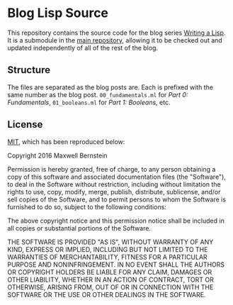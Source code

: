 # Blog Lisp Source

This repository contains the source code for the blog series [Writing a
Lisp](http://bernsteinbear.com/blog/lisp/). It is a submodule in the [main
repository](https://github.com/tekknolagi/tekknolagi.github.com), allowing it
to be checked out and updated independently of all of the rest of the blog.

## Structure

The files are separated as the blog posts are. Each is prefixed with the same
number as the blog post. `00_fundamentals.ml` for *Part 0: Fundamentals*,
`01_booleans.ml` for *Part 1: Booleans*, etc.

## License

[MIT](https://opensource.org/licenses/MIT), which has been reproduced below:

Copyright 2016 Maxwell Bernstein

Permission is hereby granted, free of charge, to any person obtaining a copy of
this software and associated documentation files (the "Software"), to deal in
the Software without restriction, including without limitation the rights to
use, copy, modify, merge, publish, distribute, sublicense, and/or sell copies
of the Software, and to permit persons to whom the Software is furnished to do
so, subject to the following conditions:

The above copyright notice and this permission notice shall be included in all
copies or substantial portions of the Software.

THE SOFTWARE IS PROVIDED "AS IS", WITHOUT WARRANTY OF ANY KIND, EXPRESS OR
IMPLIED, INCLUDING BUT NOT LIMITED TO THE WARRANTIES OF MERCHANTABILITY,
FITNESS FOR A PARTICULAR PURPOSE AND NONINFRINGEMENT. IN NO EVENT SHALL THE
AUTHORS OR COPYRIGHT HOLDERS BE LIABLE FOR ANY CLAIM, DAMAGES OR OTHER
LIABILITY, WHETHER IN AN ACTION OF CONTRACT, TORT OR OTHERWISE, ARISING FROM,
OUT OF OR IN CONNECTION WITH THE SOFTWARE OR THE USE OR OTHER DEALINGS IN THE
SOFTWARE.
